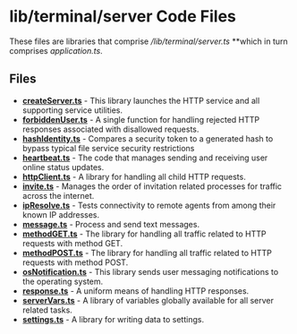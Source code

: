 # lib/terminal/server Code Files
These files are libraries that comprise */lib/terminal/server.ts* **which in turn comprises *application.ts*.

## Files
<!-- Do not edit below this line.  Contents dynamically populated. -->

* **[createServer.ts](createServer.ts)**     - This library launches the HTTP service and all supporting service utilities.
* **[forbiddenUser.ts](forbiddenUser.ts)**   - A single function for handling rejected HTTP responses associated with disallowed requests.
* **[hashIdentity.ts](hashIdentity.ts)**     - Compares a security token to a generated hash to bypass typical file service security restrictions
* **[heartbeat.ts](heartbeat.ts)**           - The code that manages sending and receiving user online status updates.
* **[httpClient.ts](httpClient.ts)**         - A library for handling all child HTTP requests.
* **[invite.ts](invite.ts)**                 - Manages the order of invitation related processes for traffic across the internet.
* **[ipResolve.ts](ipResolve.ts)**           - Tests connectivity to remote agents from among their known IP addresses.
* **[message.ts](message.ts)**               - Process and send text messages.
* **[methodGET.ts](methodGET.ts)**           - The library for handling all traffic related to HTTP requests with method GET.
* **[methodPOST.ts](methodPOST.ts)**         - The library for handling all traffic related to HTTP requests with method POST.
* **[osNotification.ts](osNotification.ts)** - This library sends user messaging notifications to the operating system.
* **[response.ts](response.ts)**             - A uniform means of handling HTTP responses.
* **[serverVars.ts](serverVars.ts)**         - A library of variables globally available for all server related tasks.
* **[settings.ts](settings.ts)**             - A library for writing data to settings.